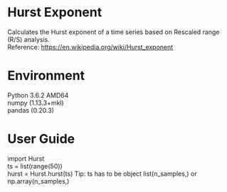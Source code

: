 # Hurst Exponent
Calculates the Hurst exponent of a time series based on Rescaled range (R/S) analysis.  
Reference: https://en.wikipedia.org/wiki/Hurst_exponent 
# Environment  
Python 3.6.2 AMD64  
numpy (1.13.3+mkl)  
pandas (0.20.3)  
# User Guide  
import Hurst  
ts = list(range(50))  
hurst = Hurst.hurst(ts)
Tip: ts has to be object list(n_samples,) or np.array(n_samples,)
